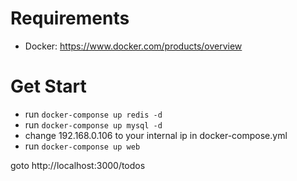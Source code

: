 # Requirements
- Docker: https://www.docker.com/products/overview


# Get Start
- run ```docker-componse up redis -d```
- run ```docker-componse up mysql -d```
- change 192.168.0.106 to your internal ip in docker-compose.yml
- run ```docker-componse up web```

goto http://localhost:3000/todos

